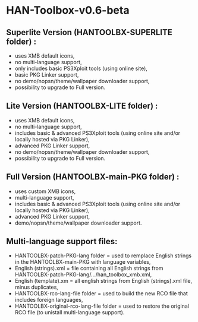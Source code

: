 # HAN-Toolbox-v0.6-beta

## Superlite Version (HANTOOLBX-SUPERLITE folder) : 
* uses XMB default icons, 
* no multi-language support, 
* only includes basic PS3Xploit tools (using online site),
* basic PKG Linker support,
* no demo/nopsn/theme/wallpaper downloader support,
* possibility to upgrade to Full version.

## Lite Version (HANTOOLBX-LITE folder) :
* uses XMB default icons, 
* no multi-language support, 
* includes basic & advanced PS3Xploit tools (using online site and/or locally hosted via PKG Linker),
* advanced PKG Linker support,
* no demo/nopsn/theme/wallpaper downloader support,
* possibility to upgrade to Full version.

## Full Version (HANTOOLBX-main-PKG folder) :
* uses custom XMB icons, 
* multi-language support, 
* includes basic & advanced PS3Xploit tools (using online site and/or locally hosted via PKG Linker),
* advanced PKG Linker support,
* demo/nopsn/theme/wallpaper downloader support.

## Multi-language support files:
* HANTOOLBX-patch-PKG-lang folder = used to remplace English strings in the HANTOOLBX-main-PKG with language variables,
* English (strings).xml = file containing all English strings from HANTOOLBX-patch-PKG-lang/.../han_toolbox_xmb.xml,
* English (template).xm = all english strings from English (strings).xml file, minus duplicates,
* HANTOOLBX-rco-lang-file folder = used to build the new RCO file that includes foreign languages,
* HANTOOLBX-original-rco-lang-file folder = used to restore the original RCO file (to unistall multi-language support).
	
